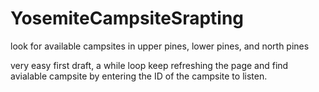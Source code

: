# YosemiteCampsiteSrapting
look for available campsites in upper pines, lower pines, and north pines

very easy first draft, a while loop keep refreshing the page and find avialable campsite by entering the ID of the campsite to listen.
